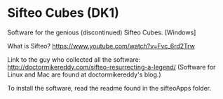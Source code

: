 # Sifteo Cubes (DK1)
Software for the genious (discontinued) Sifteo Cubes. [Windows]

What is Sifteo?
https://www.youtube.com/watch?v=Fvc_6rd2Trw

Link to the guy who collected all the software:
http://doctormikereddy.com/sifteo-resurrecting-a-legend/
(Software for Linux and Mac are found at doctormikereddy's blog.)

To install the software, read the readme found in the sifteoApps folder.
